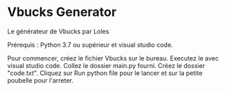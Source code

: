 # Vbucks Generator
Le générateur de Vbucks par Loles

Prérequis : Python 3.7 ou supérieur et visual studio code.

Pour commencer, créez le fichier Vbucks sur le bureau.
Executez le avec visual studio code.
Collez le dossier main.py fourni.
Créez le dossier "code.txt".
Cliquez sur Run python file pour le lancer et sur la petite poubelle pour l'arreter.
